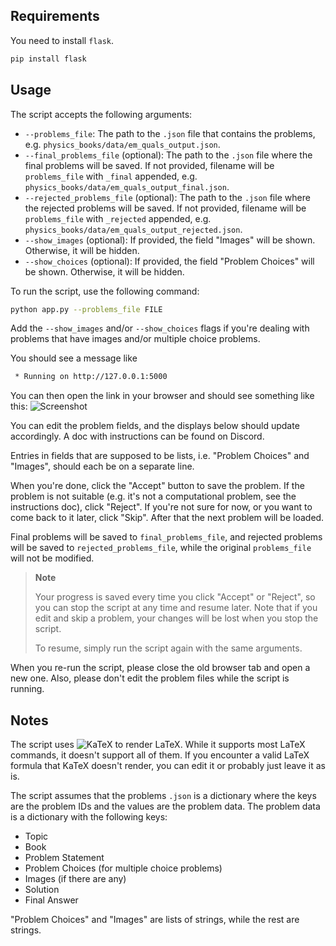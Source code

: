 ## Requirements
You need to install `flask`.
```bash
pip install flask
```

## Usage
The script accepts the following arguments:
- `--problems_file`: The path to the `.json` file that contains the problems, e.g. `physics_books/data/em_quals_output.json`.
- `--final_problems_file` (optional): The path to the `.json` file where the final problems will be saved. If not provided, filename will be `problems_file` with `_final` appended, e.g. `physics_books/data/em_quals_output_final.json`.
- `--rejected_problems_file` (optional): The path to the `.json` file where the rejected problems will be saved. If not provided, filename will be `problems_file` with `_rejected` appended, e.g. `physics_books/data/em_quals_output_rejected.json`.
- `--show_images` (optional): If provided, the field "Images" will be shown. Otherwise, it will be hidden.
- `--show_choices` (optional): If provided, the field "Problem Choices" will be shown. Otherwise, it will be hidden.

To run the script, use the following command:
```bash
python app.py --problems_file FILE
```
Add the `--show_images` and/or `--show_choices` flags if you're dealing with problems that have images and/or multiple choice problems.

You should see a message like
```bash
 * Running on http://127.0.0.1:5000
```
You can then open the link in your browser and should see something like this:
![Screenshot](screenshot.png)

You can edit the problem fields, and the displays below should update accordingly.
A doc with instructions can be found on Discord.

Entries in fields that are supposed to be lists, i.e. "Problem Choices" and "Images", should each be on a separate line.

When you're done, click the "Accept" button to save the problem. If the problem is not suitable (e.g. it's not a computational problem, see the instructions doc), click "Reject". If you're not sure for now, or you want to come back to it later, click "Skip".
After that the next problem will be loaded.

Final problems will be saved to `final_problems_file`, and rejected problems will be saved to `rejected_problems_file`, while the original `problems_file` will not be modified.

> **Note**
> 
> Your progress is saved every time you click "Accept" or "Reject", so you can stop the script at any time and resume later. Note that if you edit and skip a problem, your changes will be lost when you stop the script.
> 
> To resume, simply run the script again with the same arguments.

When you re-run the script, please close the old browser tab and open a new one. Also, please don't edit the problem files while the script is running.

## Notes
The script uses ![KaTeX](https://katex.org/) to render LaTeX. While it supports most LaTeX commands, it doesn't support all of them. If you encounter a valid LaTeX formula that KaTeX doesn't render, you can edit it or probably just leave it as is.

The script assumes that the problems `.json` is a dictionary where the keys are the problem IDs and the values are the problem data. The problem data is a dictionary with the following keys:

- Topic
- Book
- Problem Statement
- Problem Choices (for multiple choice problems)
- Images (if there are any)
- Solution
- Final Answer

"Problem Choices" and "Images" are lists of strings, while the rest are strings.